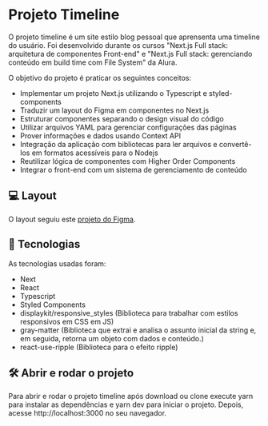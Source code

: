 # Projeto Timeline
O projeto timeline é um site estilo blog pessoal que aprensenta uma timeline do usuário. Foi desenvolvido durante os cursos 
"Next.js Full stack: arquitetura de componentes Front-end" e "Next.js Full stack: gerenciando conteúdo em build time com File System" da Alura.

O objetivo do projeto é praticar os seguintes conceitos:
 - Implementar um projeto Next.js utilizando o Typescript e styled-components 
 - Traduzir um layout do Figma em componentes no Next.js
 - Estruturar componentes separando o design visual do código
 - Utilizar arquivos YAML para gerenciar configurações das páginas
 - Prover informações e dados usando Context API
 - Integração da aplicação com bibliotecas para ler arquivos e convertê-los em formatos acessíveis para o Nodejs
 - Reutilizar lógica de componentes com Higher Order Components
 - Integrar o front-end com um sistema de gerenciamento de conteúdo
   
## 💻 Layout  
O layout seguiu  este [projeto do Figma](https://www.figma.com/file/g3ZMmAOdQ1E4nsX1eVoIkT/WebSite---Timeline?node-id=0%3A1&mode=dev).
    
## 🔧 Tecnologias
As tecnologias usadas foram:
- Next
- React
- Typescript
- Styled Components
- displaykit/responsive_styles (Biblioteca para trabalhar com estilos responsivos em CSS em JS)
- gray-matter (Biblioteca que extrai e analisa o assunto inicial da string e, em seguida, retorna um objeto com dados e conteúdo.)
- react-use-ripple (Biblioteca para o efeito ripple)
  
## 🛠️ Abrir e rodar o projeto
Para abrir e rodar o projeto timeline após download ou clone execute yarn para instalar as dependências 
e yarn dev para iniciar o projeto. Depois, acesse http://localhost:3000 no seu navegador.

